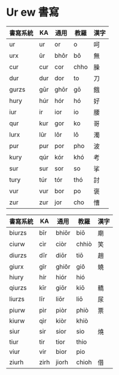# Ur ew 書寫

| 書寫系統 | KA | 通用 | 教羅 | 漢字 |
| --- | --- | --- | --- | --- |
| ur | ur | or | o | 呵 |
| urx | ûr | bhôr | bô | 無 |
| cur | cur | cor | chho | 臊 |
| dur | dur | dor | to | 刀 |
| gurzs | gūr | ghōr | gō | 餓 |
| hury | húr | hór | hó | 好 |
| iur | ir | ior | io | 腰 |
| qur | kur | gor | ko | 哥 |
| lurx | lûr | lôr | lô | 濁 |
| pur | pur | por | pho | 波 |
| kury | qúr | kór | khó | 考 |
| sur | sur | sor | so | 挲 |
| tury | túr | tór | thó | 討 |
| vur | vur | bor | po | 褒 |
| zur | zur | jor | cho | 慒 |

| 書寫系統 | KA | 通用 | 教羅 | 漢字 |
| --- | --- | --- | --- | --- |
| biurzs | bīr | bhiōr | biō | 廟 |
| ciurw | cìr | ciòr | chhiò | 笑 |
| diurzs | dīr | diōr | tiō | 趙 |
| giurx | gîr | ghiôr | giô | 蟯 |
| hiury | hír | hiór | hió | |
| qiurzs | kīr | giōr | kiō | 轎 |
| liurzs | līr | liōr | liō | 尿 |
| piurw | pìr | piòr | phiò | 票 |
| kiurw | qìr | kiòr | khiò | |
| siur | sir | sior | sio | 燒 |
| tiur | tir | tior | thio | |
| viur | vir | bior | pio | |
| ziurh | zirh | jiorh | chioh | 借 |
